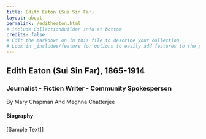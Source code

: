 ```yaml
---
title: Edith Eaton (Sui Sin Far)
layout: about
permalink: /editheaton.html
# include CollectionBuilder info at bottom
credits: false
# Edit the markdown on in this file to describe your collection
# Look in _includes/feature for options to easily add features to the page
---
```


## Edith Eaton (Sui Sin Far), 1865-1914

### Journalist - Fiction Writer - Community Spokesperson

By Mary Chapman And Meghna Chatterjee

#### Biography

[Sample Text]]
